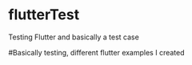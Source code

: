 # flutterTest
Testing Flutter and basically a test case

#Basically testing, different flutter examples I created
